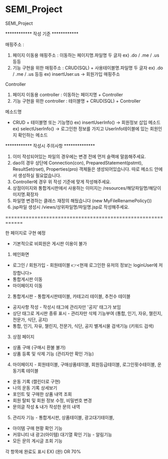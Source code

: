 # SEMI_Project
SEMI_Project

************ 작성 기준 ************

매핑주소 : 
1) 페이지 이동용 매핑주소 : 이동하는 페이지명.파일명 두 글자
ex) .do / .me / .us 등등
2) 기능 구현을 위한 매핑주소 : CRUD(SQL) + 사용테이블명.파일명 두 글자
ex) .do / .me / .us 등등 ex) insertUser.us -> 회원가입 매핑주소

Controller
1) 페이지 이동용 controller : 이동하는 페이지명 + Controller
2) 기능 구현을 위한 controller : 테이블명 + CRUD(SQL) + Controller
   
메소드명
- CRUD + 테이블명 또는 기능명()
ex) insertUserInfo() -> 회원정보 삽입 메소드
ex) selectUserInfo() -> 로그인한 정보를 가지고 UserInfo테이블에 있는 회원인지 확인하는 메소드

    
************ 작성시 주의사항 **************
		
1. 이미 작성되어있는 파일의 경우에는 변경 전에 먼저 슬랙에 말씀해주세요.
2. dao의 경우 상단에 Connection(con), PreparedStatement(pstmt), ResultSet(rset), Properties(pro) 객체들은 생성되어있습니다.
	 따로 메소드 안에서 생성하실 필요없습니다.
3. Controller에 경우 위 작성 기준에 맞게 작성해주세요.
4. 상점이미지와 통합게시판에서 사용하는 이미지는 /resources/해당파일명/해당이미지명.확장자
5. 파일명 변경하는 클래스 재정의 해뒀습니다 (new MyFileRenamePolicy())
6. jsp파일 생성시 /views/상위파일명/파일명.jsp로 작성해주세요.

============================================================

   한 페이지로 구현 예정
- 기본적으로 비회원은 게시판 이용이 불가

1. 메인화면
- 로그인 / 회원가입 - 회원테이블 👉<현재 로그인한 유저의 정보는 loginUser에 저장합니다>
- 통합게시판 이동
- 마이페이지 이동

2. 통합게시판 - 통합게시판테이블, 카테고리 테이블, 추천수 테이블
- 공지사항 작성 - 작성시 태그에 관리자만 '공지' 태그가 보임
- 상단 태그로 게시판 종류 표시 - 관리자만 삭제 기능부여
 (통합, 인기, 자유, 챌린지, 전문가, 식단, 공지)
- 통합, 인기, 자유, 챌린지, 전문가, 식단, 공지 별게시물 검색기능 (키워드 검색)

3. 상점 페이지
- 상품 구매 (구매시 환불 불가)
- 상품 등록 및 삭제 기능 (관리자만 확인 가능)

4. 마이페이지 - 회원테이블, 구매상품테이블, 회원등급테이블, 로그인횟수테이블, 운동기록 테이블
- 운동 기록 (캘린더로 구현)
- 나의 운동 기록 상세보기 
- 포인트 및 구매한 상품 내역 조회
- 회원 탈퇴 및 회원 정보 수정, 비밀번호 변경
- 문의글 작성 & 내가 작성한 문의 내역

5. 관리자 기능 - 통합게시판, 상품테이블, 광고대기테이블, 
- 아이템 구매 현황 확인 기능
- 커뮤니티 내 광고(아이템) 대기열 확인 기능 - 알림기능
- 모든 문의 게시글 조회 기능

각 항목에 완료도 표시
EX) (완) OR 70%

